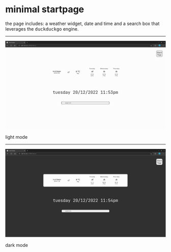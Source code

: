 # **minimal startpage**

the page includes: a weather widget, date and time and a search box that leverages the <tt>duckduckgo</tt> engine.

---

<img alt="screenshot" src="imgs/screenshot-light.png">

light mode

---

<img alt="screenshot" src="imgs/screenshot-dark.png">

dark mode
